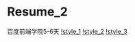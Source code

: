 # Resume_2
百度前端学院5-6天
[!style_1](https://github.com/ElfAC/Resume_2/blob/master/img/style_1.png)
[!style_2](https://github.com/ElfAC/Resume_2/blob/master/img/style_2.png)
[!style_3](https://github.com/ElfAC/Resume_2/blob/master/img/style_3.png)
